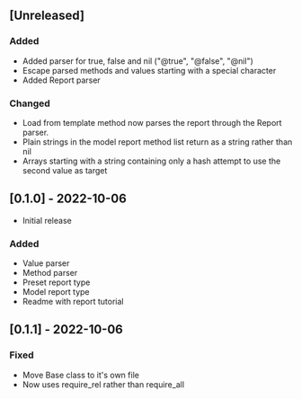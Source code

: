 ## [Unreleased]
### Added
- Added parser for true, false and nil ("@true", "@false", "@nil")
- Escape parsed methods and values starting with a special character
- Added Report parser

### Changed
- Load from template method now parses the report through the Report parser.
- Plain strings in the model report method list return as a string rather than nil
- Arrays starting with a string containing only a hash attempt to use the second value as target

## [0.1.0] - 2022-10-06
- Initial release

### Added
- Value parser
- Method parser
- Preset report type
- Model report type
- Readme with report tutorial

## [0.1.1] - 2022-10-06
### Fixed
- Move Base class to it's own file
- Now uses require_rel rather than require_all